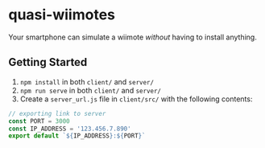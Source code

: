 # quasi-wiimotes

Your smartphone can simulate a wiimote _without_ having to install anything.

## Getting Started

1. `npm install` in both `client/` and `server/`
2. `npm run serve` in both `client/` and `server/`
3. Create a `server_url.js` file in `client/src/` with the following contents:
```js
// exporting link to server
const PORT = 3000
const IP_ADDRESS = '123.456.7.890' 
export default `${IP_ADDRESS}:${PORT}`
```
